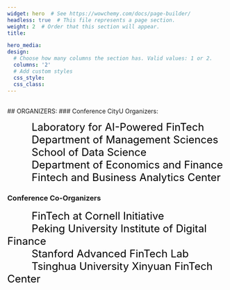 ```yaml
---
widget: hero  # See https://wowchemy.com/docs/page-builder/
headless: true  # This file represents a page section.
weight: 2  # Order that this section will appear.
title:

hero_media: 
design:
  # Choose how many columns the section has. Valid values: 1 or 2.
  columns: '2'
  # Add custom styles
  css_style:
  css_class:
---
```


<br>
## ORGANIZERS:
### Conference CityU Organizers:

&emsp;&emsp;&emsp;&emsp;<font color=black size=5>Laboratory for AI-Powered FinTech</font><br>
&emsp;&emsp;&emsp;&emsp;<font color=black size=5>Department of Management Sciences</font><br>
&emsp;&emsp;&emsp;&emsp;<font color=black size=5>School of Data Science</font><br>
&emsp;&emsp;&emsp;&emsp;<font color=black size=5>Department of Economics and Finance</font><br>
&emsp;&emsp;&emsp;&emsp;<font color=black size=5>Fintech and Business Analytics Center</font><br>

### Conference Co-Organizers

&emsp;&emsp;&emsp;&emsp;<font color=black size=5>FinTech at Cornell Initiative</font><br>
&emsp;&emsp;&emsp;&emsp;<font color=black size=5>Peking University Institute of Digital Finance</font><br>
&emsp;&emsp;&emsp;&emsp;<font color=black size=5>Stanford Advanced FinTech Lab</font><br>
&emsp;&emsp;&emsp;&emsp;<font color=black size=5>Tsinghua University Xinyuan FinTech Center</font><br>
